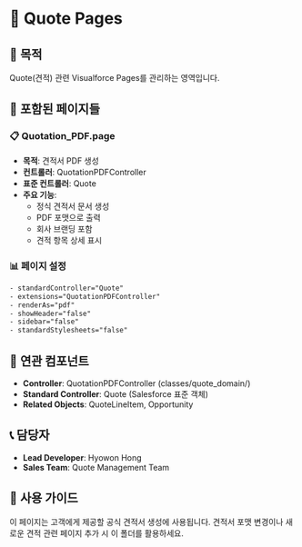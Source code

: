 # 📝 Quote Pages

## 🎯 목적
Quote(견적) 관련 Visualforce Pages를 관리하는 영역입니다.

## 📄 포함된 페이지들

### 📋 **Quotation_PDF.page**
- **목적**: 견적서 PDF 생성
- **컨트롤러**: QuotationPDFController
- **표준 컨트롤러**: Quote
- **주요 기능**:
  - 정식 견적서 문서 생성
  - PDF 포맷으로 출력
  - 회사 브랜딩 포함
  - 견적 항목 상세 표시

### 📊 **페이지 설정**
```xml
- standardController="Quote"
- extensions="QuotationPDFController"
- renderAs="pdf"
- showHeader="false"
- sidebar="false"
- standardStylesheets="false"
```

## 🔗 연관 컴포넌트
- **Controller**: QuotationPDFController (classes/quote_domain/)
- **Standard Controller**: Quote (Salesforce 표준 객체)
- **Related Objects**: QuoteLineItem, Opportunity

## 📞 담당자
- **Lead Developer**: Hyowon Hong
- **Sales Team**: Quote Management Team

## 📝 사용 가이드
이 페이지는 고객에게 제공할 공식 견적서 생성에 사용됩니다. 견적서 포맷 변경이나 새로운 견적 관련 페이지 추가 시 이 폴더를 활용하세요.
